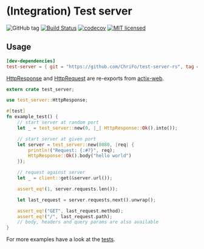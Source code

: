 # (Integration) Test server

![GitHub tag](https://img.shields.io/github/tag/ChriFo/test-server-rs.svg)
[![Build Status](https://dev.azure.com/fochler/test-server-rs/_apis/build/status/ChriFo.test-server-rs)](https://dev.azure.com/fochler/test-server-rs/_build/latest?definitionId=1)
[![codecov](https://codecov.io/gh/ChriFo/test-server-rs/branch/master/graph/badge.svg)](https://codecov.io/gh/ChriFo/test-server-rs)
[![MIT licensed](https://img.shields.io/badge/license-MIT-blue.svg)](./LICENSE)

## Usage

```toml
[dev-dependencies]
test-server = { git = "https://github.com/ChriFo/test-server-rs", tag = "v0.5.6" }
```

[HttpResponse](https://actix.rs/api/actix-web/stable/actix_web/struct.HttpResponse.html) and [HttpRequest](https://actix.rs/api/actix-web/stable/actix_web/struct.HttpRequest.html) are re-exports from [actix-web](https://github.com/actix/actix-web).

```rust
extern crate test_server;

use test_server::HttpResponse;

#[test]
fn example_test() {
    // start server at random port
    let _ = test_server::new(0, |_| HttpResponse::Ok().into());

    // start server at given port
    let server = test_server::new(8080, |req| {
        println!("Request: {:#?}", req);
        HttpResponse::Ok().body("hello world")
    });

    // request against server
    let _ = client::get(&server.url());

    assert_eq!(1, server.requests.len());

    let last_request = server.requests.next().unwrap(); 

    assert_eq!("GET", last_request.method);
    assert_eq!("/", last_request.path);
    // body, headers and query params are also available
}
```

For more examples have a look at the [tests](https://github.com/ChriFo/test-server-rs/blob/master/tests/server.rs).
